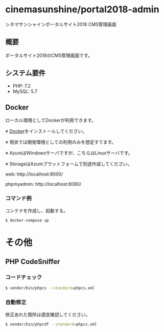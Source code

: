# cinemasunshine/portal2018-admin

シネマサンシャインポータルサイト2018 CMS管理画面

## 概要

ポータルサイト2018のCMS管理画面です。

## システム要件

- PHP: 7.2
- MySQL: 5.7

## Docker

ローカル環境としてDockerが利用できます。

※ [Docker](https://www.docker.com/)をインストールしてください。

※ 現状では開発環境としての利用のみを想定すてます。

※ AzureはWindowsサーバですが、こちらはLinuxサーバです。

※ StorageはAzureプラットフォームで別途作成してください。

web: http://localhost:8000/

phpmyadmin: http://localhost:8080/

### コマンド例

コンテナを作成し、起動する。

```sh
$ docker-compose up
```

# その他
## PHP CodeSniffer
### コードチェック

```sh
$ vendor/bin/phpcs --standard=phpcs.xml
```

### 自動修正

修正あれた箇所は適宜確認してください。

```sh
$ vendor/bin/phpcdf --standard=phpcs.xml
```
